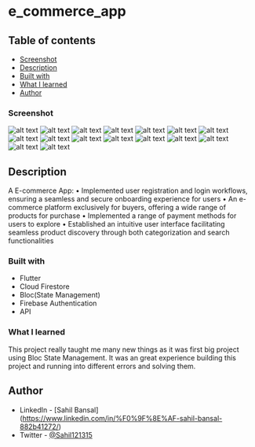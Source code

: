 # e_commerce_app

## Table of contents

  - [Screenshot](#screenshot)
  - [Description](#description)
  - [Built with](#built-with)
  - [What I learned](#what-i-learned)
  - [Author](#author)

### Screenshot 
![alt text](assets/app_photos/SS1.jpg)
![alt text](assets/app_photos/SS2.jpg)
![alt text](assets/app_photos/SS3.jpg)
![alt text](assets/app_photos/SS4.jpg)
![alt text](assets/app_photos/SS5.jpg)
![alt text](assets/app_photos/SS6.jpg)
![alt text](assets/app_photos/SS7.jpg)
![alt text](assets/app_photos/SS8.jpg)
![alt text](assets/app_photos/SS9.jpg)
![alt text](assets/app_photos/SS10.jpg)
![alt text](assets/app_photos/SS11.jpg)
![alt text](assets/app_photos/SS12.jpg)
![alt text](assets/app_photos/SS13.jpg)
![alt text](assets/app_photos/SS14.jpg)
![alt text](assets/app_photos/SS15.jpg)
![alt text](assets/app_photos/SS16.jpg)


## Description

A E-commerce App:
• Implemented user registration and login workflows, ensuring a seamless and secure onboarding experience for users
• An e-commerce platform exclusively for buyers, offering a wide range of products for purchase
• Implemented a range of payment methods for users to explore
• Established an intuitive user interface facilitating seamless product discovery through both categorization and
  search functionalities



### Built with

- Flutter
- Cloud Firestore
- Bloc(State Management)
- Firebase Authentication
- API

### What I learned
This project really taught me many new things as it was first big project using Bloc State Management. It was an great experience building this project and running into different errors and solving them. 

## Author
- LinkedIn - [Sahil Bansal] (https://www.linkedin.com/in/%F0%9F%8E%AF-sahil-bansal-882b41272/)
- Twitter - [@Sahil121315](https://x.com/Sahil121315?t=91yHYBDE2vjBnehGdAjZ0Q&s=09)

